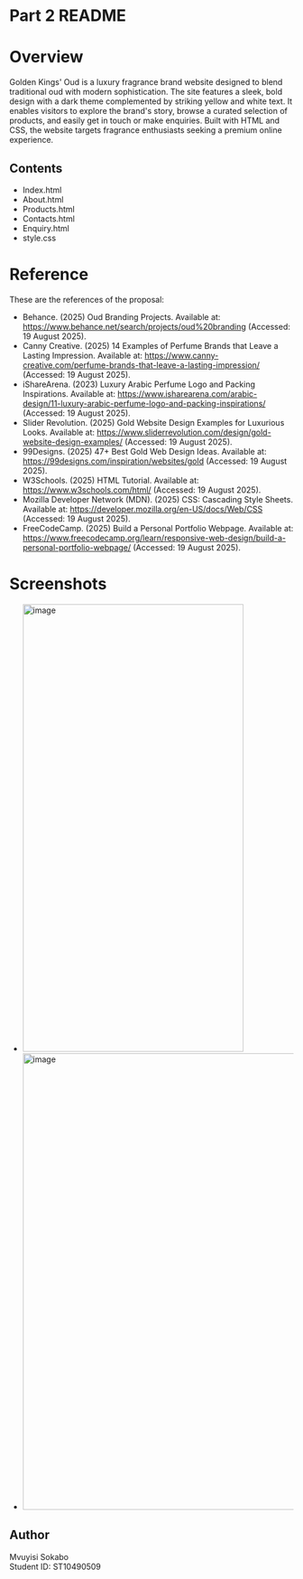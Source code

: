 # Part 2 README
# Overview
Golden Kings' Oud is a luxury fragrance brand website designed to blend traditional oud with modern sophistication. The site features a sleek, bold design with a dark theme complemented by striking yellow and white text. It enables visitors to explore the brand's story, browse a curated selection of products, and easily get in touch or make enquiries. Built with HTML and CSS, the website targets fragrance enthusiasts seeking a premium online experience.

  
## Contents
- Index.html
- About.html
- Products.html
- Contacts.html
- Enquiry.html
- style.css
# Reference
 These are the references of the proposal:
- Behance. (2025) Oud Branding Projects. Available at: https://www.behance.net/search/projects/oud%20branding (Accessed: 19 August 2025).
-	Canny Creative. (2025) 14 Examples of Perfume Brands that Leave a Lasting Impression. Available at: https://www.canny-creative.com/perfume-brands-that-leave-a-lasting-impression/ (Accessed: 19 August 2025).
-	iShareArena. (2023) Luxury Arabic Perfume Logo and Packing Inspirations. Available at: https://www.isharearena.com/arabic-design/11-luxury-arabic-perfume-logo-and-packing-inspirations/ (Accessed: 19 August 2025).
-	Slider Revolution. (2025) Gold Website Design Examples for Luxurious Looks. Available at: https://www.sliderrevolution.com/design/gold-website-design-examples/ (Accessed: 19 August 2025).
-	99Designs. (2025) 47+ Best Gold Web Design Ideas. Available at: https://99designs.com/inspiration/websites/gold (Accessed: 19 August 2025).
-	W3Schools. (2025) HTML Tutorial. Available at: https://www.w3schools.com/html/ (Accessed: 19 August 2025).
-	Mozilla Developer Network (MDN). (2025) CSS: Cascading Style Sheets. Available at: https://developer.mozilla.org/en-US/docs/Web/CSS (Accessed: 19 August 2025).
-	FreeCodeCamp. (2025) Build a Personal Portfolio Webpage. Available at: https://www.freecodecamp.org/learn/responsive-web-design/build-a-personal-portfolio-webpage/ (Accessed: 19 August 2025).
 
# Screenshots
- <img width="391" height="792" alt="image" src="https://github.com/user-attachments/assets/7dfb1643-2d87-4cd7-a19f-f53ef8afceae" />
- <img width="610" height="808" alt="image" src="https://github.com/user-attachments/assets/08faa824-e89d-433e-8ea7-62279702478c" />



## Author
Mvuyisi Sokabo  
Student ID: ST10490509



